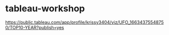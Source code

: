 # tableau-workshop
https://public.tableau.com/app/profile/krissy3404/viz/UFO_16634375548750/TOP10-YEAR?publish=yes